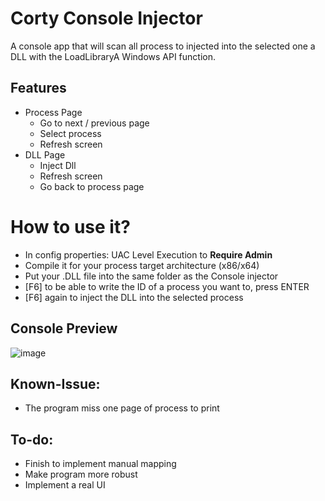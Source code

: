 # Corty Console Injector
A console app that will scan all process to injected into the selected one a DLL with the LoadLibraryA Windows API function.

## Features
- Process Page
  - Go to next / previous page
  - Select process
  - Refresh screen
- DLL Page 
  - Inject Dll
  - Refresh screen
  - Go back to process page

# How to use it?
- In config properties: UAC Level Execution to **Require Admin**
- Compile it for your process target architecture (x86/x64)
- Put your .DLL file into the same folder as the Console injector
- [F6] to be able to write the ID of a process you want to, press ENTER
- [F6] again to inject the DLL into the selected process

## Console Preview
![image](https://github.com/kalvin-eliazord/Console_DLL_Injector/assets/61147281/be9413b7-05e9-4169-87e9-02ced7839f24)

## Known-Issue:
- The program miss one page of process to print

## To-do:
- Finish to implement manual mapping
- Make program more robust
- Implement a real UI

